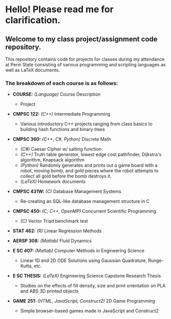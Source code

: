 # Hello! Please read me for clarification.
## Welcome to my class project/assignment code repository.

This repository contains code for projects for classes during my attendance at Penn State consisting of various programming and scripting languages as well as LaTeX documents.

### The breakdown of each course is as follows:
* __COURSE:__ _(Language)_ Course Description
    * Project


* __CMPSC 122:__ _(C++)_ Intermediate Programming
    * Various introductory C++ projects ranging from class basics to building hash functions and binary trees
* __CMPSC 360:__ _(C++, C#, Python)_ Discrete Math
    * _(C#)_ Caesar Cipher w/ salting function
    * _(C++)_ Truth table generator, lowest edge cost pathfinder, Dijkstra's algorithm, Knapsack algorithm
    * _(Python)_ Randomly generates and prints out a game board with a robot, moving bomb, and gold pieces where the robot attempts to collect all gold before the bomb destroys it.
    * _(LaTeX)_ Homework documents
* __CMPSC 431W:__ _(C)_ Database Management Systems
    * Re-creating an SQL-like database management structure in C
* __CMPSC 450:__ _(C, C++, OpenMP)_ Concurrent Scientific Programming
    * _(C)_ Vector Triad benchmark test
* __STAT  462:__ _(R)_ Linear Regression Methods
* __AERSP 308:__ _(Matlab)_ Fluid Dynamics
* __E SC  407:__ _(Matlab)_ Computer Methods in Engineering Science
    * Linear 1D and 2D ODE Solutions using Gaussian Quadrature, Runge-Kutta, etc.
* __E SC  THESIS:__ _(LaTeX)_ Engineering Science Capstone Research Thesis
    * Studies on the effects of fill density, size and print orientation on PLA and ABS 3D printed objects
* __GAME  251:__ _(HTML, JavaScript, Construct2)_ 2D Game Programming
    * Simple browser-based games made in JavaScript and Construct2

